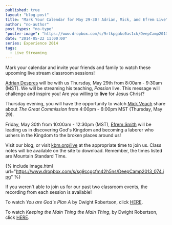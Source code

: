 ```yaml
---
published: true
layout: "blog-post"
title: "Mark Your Calendar for May 29-30! Adrian, Mick, and Efrem Live"
author: "no-author"
post_types: "no-type"
"poster-image": "https://www.dropbox.com/s/9rtkpgakc0as1ck/DeepCamp2013_082.jpg"
date: "2014-05-22 11:00:00"
series: Experience 2014
tags: 
  - Live Streaming
---
```


Mark your calendar and invite your friends and family to watch these upcoming live stream classroom sessions!

<a href="http://www.kbm.org/speakers/adrian-despres/" target="_blank">Adrian Despres</a> will be with us Thursday, May 29th from 8:00am - 9:30am (MST).  We will be streaming his teaching, *Passion* live.  This message will challenge and inspire you!  Are you willing to **live** for Jesus Christ?

Thursday evening, you will have the opportunity to watch <a href="http://www.kbm.org/speakers/mick-veach/" target="_blank">Mick Veach</a> share about *The Great Commission* from 4:00pm - 6:00pm MST (Thursday, May 29).

Friday, May 30th from 10:00am - 12:30pm (MST), <a href="http://www.kbm.org/speakers/efrem-smith/" target="_blank">Efrem Smith</a> will be leading us in  discovering God's Kingdom and becoming a laborer who ushers in the Kingdom to the broken places around us!

Visit our blog, or visit <a href="http://www.kbm.org/live/" target="_blank">kbm.org/live</a> at the appropriate time to join us.  Class notes will be available on the site to download.  Remember, the times listed are Mountain Standard Time.

{% include image.html url="https://www.dropbox.com/s/sg9ccgcfm42h5ns/DeepCamp2013_074.jpg" %}

If you weren't able to join us for our past two classroom events, the recording from each session is available!

To watch *You are God's Plan A* by Dwight Robertson, click <a href="http://www.kbm.org/blog/2014/05/17/watch-now-you-are-god-s-plan-a-dwight-robertson/" target="_blank">HERE</a>.

To watch *Keeping the Main Thing the Main Thing*, by Dwight Robertson, click <a href="http://www.kbm.org/blog/2014/05/18/live-now-main-thing-by-dwight-robertson/" target="_blank">HERE</a>.



